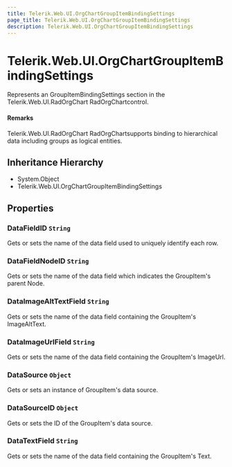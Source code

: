 ```yaml
---
title: Telerik.Web.UI.OrgChartGroupItemBindingSettings
page_title: Telerik.Web.UI.OrgChartGroupItemBindingSettings
description: Telerik.Web.UI.OrgChartGroupItemBindingSettings
---
```


# Telerik.Web.UI.OrgChartGroupItemBindingSettings

Represents an GroupItemBindingSettings section in the Telerik.Web.UI.RadOrgChart RadOrgChartcontrol.

#### Remarks
Telerik.Web.UI.RadOrgChart RadOrgChartsupports binding to hierarchical data including groups as logical entities.

## Inheritance Hierarchy

* System.Object
* Telerik.Web.UI.OrgChartGroupItemBindingSettings

## Properties

###  DataFieldID `String`

Gets or sets the name of the data field used to uniquely identify each row.

###  DataFieldNodeID `String`

Gets or sets the name of the data field which indicates the GroupItem's parent Node.

###  DataImageAltTextField `String`

Gets or sets the name of the data field containing the GroupItem's ImageAltText.

###  DataImageUrlField `String`

Gets or sets the name of the data field containing the GroupItem's ImageUrl.

###  DataSource `Object`

Gets or sets an instance of GroupItem's data source.

###  DataSourceID `Object`

Gets or sets the ID of the GroupItem's data source.

###  DataTextField `String`

Gets or sets the name of the data field containing the GroupItem's Text.

